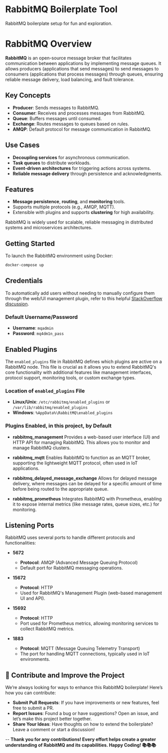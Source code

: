 # RabbitMQ Boilerplate Tool
RabbitMQ boilerplate setup for fun and exploration.

# RabbitMQ Overview

**RabbitMQ** is an open-source message broker that facilitates communication between applications by implementing message queues. It allows producers (applications that send messages) to send messages to consumers (applications that process messages) through queues, ensuring reliable message delivery, load balancing, and fault tolerance.

## Key Concepts

- **Producer**: Sends messages to RabbitMQ.
- **Consumer**: Receives and processes messages from RabbitMQ.
- **Queue**: Buffers messages until consumed.
- **Exchange**: Routes messages to queues based on rules.
- **AMQP**: Default protocol for message communication in RabbitMQ.

## Use Cases

- **Decoupling services** for asynchronous communication.
- **Task queues** to distribute workloads.
- **Event-driven architectures** for triggering actions across systems.
- **Reliable message delivery** through persistence and acknowledgments.

## Features

- **Message persistence**, **routing**, and **monitoring** tools.
- Supports multiple protocols (e.g., AMQP, MQTT).
- Extensible with plugins and supports **clustering** for high availability.

RabbitMQ is widely used for scalable, reliable messaging in distributed systems and microservices architectures.

## Getting Started

To launch the RabbitMQ environment using Docker:

```bash
docker-compose up
```

## Credentials

To automatically add users without needing to manually configure them through the web/UI management plugin, refer to this helpful [StackOverflow discussion](https://stackoverflow.com).

### Default Username/Password

- **Username**: `mqadmin`
- **Password**: `mq4dm1n_pass`

## Enabled Plugins

The `enabled_plugins` file in RabbitMQ defines which plugins are active on a RabbitMQ node. This file is crucial as it allows you to extend RabbitMQ's core functionality with additional features like management interfaces, protocol support, monitoring tools, or custom exchange types.

### Location of `enabled_plugins` File

- **Linux/Unix**: `/etc/rabbitmq/enabled_plugins` or `/var/lib/rabbitmq/enabled_plugins`
- **Windows**: `%AppData%\RabbitMQ\enabled_plugins`

### Plugins Enabled, in this project, by Default

- **rabbitmq_management**
  Provides a web-based user interface (UI) and HTTP API for managing RabbitMQ. This allows you to monitor and manage RabbitMQ clusters.

- **rabbitmq_mqtt**
  Enables RabbitMQ to function as an MQTT broker, supporting the lightweight MQTT protocol, often used in IoT applications.

- **rabbitmq_delayed_message_exchange**
  Allows for delayed message delivery, where messages can be delayed for a specific amount of time before being routed to the appropriate queue.

- **rabbitmq_prometheus**
  Integrates RabbitMQ with Prometheus, enabling it to expose internal metrics (like message rates, queue sizes, etc.) for monitoring.

## Listening Ports

RabbitMQ uses several ports to handle different protocols and functionalities:

- **5672**
  - **Protocol**: AMQP (Advanced Message Queuing Protocol)
  - Default port for RabbitMQ messaging operations.

- **15672**
  - **Protocol**: HTTP
  - Used for RabbitMQ's Management Plugin (web-based management UI and API).

- **15692**
  - **Protocol**: HTTP
  - Port used for Prometheus metrics, allowing monitoring services to collect RabbitMQ metrics.

- **1883**
  - **Protocol**: MQTT (Message Queuing Telemetry Transport)
  - The port for handling MQTT connections, typically used in IoT environments.

## 🚀 Contribute and Improve the Project

We’re always looking for ways to enhance this RabbitMQ boilerplate! Here’s how you can contribute:

- **Submit Pull Requests**: If you have improvements or new features, feel free to submit a PR.
- **Report Issues**: Found a bug or have suggestions? Open an issue, and let’s make this project better together.
- **Share Your Ideas**: Have thoughts on how to extend the boilerplate? Leave a comment or start a discussion!

-- 
**Thank you for any contributions! Every effort helps create a greater understanding of RabbitMQ and its capabilities. Happy Coding! 📚📚📚**